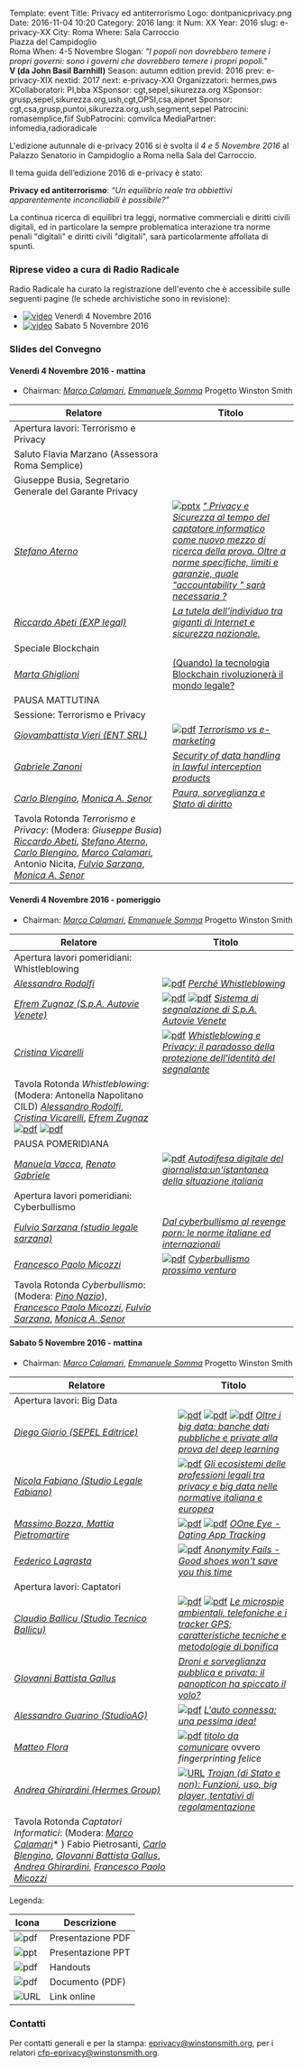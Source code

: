 Template: event
Title: Privacy ed antiterrorismo
Logo: dontpanicprivacy.png
Date: 2016-11-04 10:20
Category: 2016
lang: it
Num: XX
Year: 2016
slug: e-privacy-XX
City: Roma
Where: Sala Carroccio<br/>Piazza del Campidoglio<br/> Roma 
When: 4-5 Novembre
Slogan: <i>"I popoli non dovrebbero temere i propri governi: sono i governi che dovrebbero temere i propri popoli."</i><br/><b>V (da John Basil Barnhill)</b>
Season: autumn edition
previd: 2016
prev: e-privacy-XIX
nextid: 2017
next: e-privacy-XXI
Organizzatori: hermes,pws
XCollaboratori: PI,bba
XSponsor: cgt,sepel,sikurezza.org
XSponsor: grusp,sepel,sikurezza.org,ush,cgt,OPSI,csa,aipnet
Sponsor: cgt,csa,grusp,puntoi,sikurezza.org,ush,segment,sepel
Patrocini: romasemplice,fiif
SubPatrocini: comvilca
MediaPartner: infomedia,radioradicale

L'edizione autunnale di e-privacy 2016 si è svolta il *4 e 5 Novembre
2016* al Palazzo Senatorio in Campidoglio a Roma nella Sala del
Carroccio.

Il tema guida dell‘edizione 2016 di e-privacy è stato:

**Privacy ed antiterrorismo**:  _“Un equilibrio reale tra obbiettivi apparentemente inconciliabili è possibile?”_

La continua ricerca di equilibri tra leggi, normative commerciali e
diritti civili digitali, ed in particolare la sempre problematica
interazione tra norme penali "digitali" e diritti civili "digitali",
sarà particolarmente affollata di spunti.


### <a name="video"></a>Riprese video a cura di Radio Radicale

Radio Radicale ha curato la registrazione dell'evento che è accessibile sulle seguenti pagine (le schede archivistiche sono in revisione):

* [![video](/images/icon/video.png)](https://www.radioradicale.it/scheda/490951/e-privacy-xx-2016-privacy-ed-antiterrorismo-un-equilibrio-reale-tra-obbiettivi) Venerdì 4 Novembre 2016
* [![video](/images/icon/video.png)](https://www.radioradicale.it/scheda/490952/e-privacy-xx-2016-privacy-ed-antiterrorismo-un-equilibrio-reale-tra-obbiettivi) Sabato 5 Novembre 2016

### <a name="programma"></a>Slides del Convegno

#### <a name="vem"></a>Venerdì 4 Novembre 2016 - mattina

 * Chairman: [_Marco Calamari_](/e-privacy-XIX-relatori.html#calamari), [_Emmanuele Somma_](/e-privacy-XIX-relatori.html#somma) Progetto Winston Smith


&nbsp;&nbsp;&nbsp;&nbsp;&nbsp;&nbsp;&nbsp;&nbsp;&nbsp;&nbsp;&nbsp;&nbsp;**Relatore**&nbsp;&nbsp;&nbsp;&nbsp;&nbsp;&nbsp;&nbsp;&nbsp;&nbsp;&nbsp;&nbsp;&nbsp;&nbsp;&nbsp;&nbsp;&nbsp; | **Titolo** 
------- | ------- 
|	Apertura lavori: Terrorismo e Privacy			
|	Saluto Flavia Marzano (Assessora Roma Semplice)
|		Giuseppe Busia, Segretario Generale del Garante Privacy	
		[_Stefano Aterno_](/e-privacy-XX-relatori.html#aterno)	|	[![pptx](/images/icon/pptx.png)](http://urna.winstonsmith.org/materiali/2016we/atti/ep2016we_01_aterno_captatore_mezzo_ricerca_prova.pptx) [_" Privacy e Sicurezza al tempo del captatore informatico come nuovo mezzo di ricerca della prova. Oltre a norme specifiche, limiti e garanzie,  quale "accountability " sarà necessaria ?_](/e-privacy-XX-interventi.html#aterno)
		[_Riccardo Abeti (EXP legal)_](/e-privacy-XX-relatori.html#abeti) |	[_La tutela dell’individuo tra giganti di Internet e sicurezza nazionale._](/e-privacy-XX-interventi.html#abeti)
|	Speciale Blockchain 							
		[_Marta Ghiglioni_](/e-privacy-XX-relatori.html#ghiglioni)	|	[(Quando) la tecnologia Blockchain rivoluzionerà il mondo legale? ](/e-privacy-XX-interventi.html#ghiglioni)
|	PAUSA MATTUTINA			
|	Sessione: Terrorismo e Privacy			
		[_Giovambattista Vieri (ENT SRL)_](/e-privacy-XX-relatori.html#vieri)	|	[![pdf](/images/icon/pdf.png)](http://urna.winstonsmith.org/materiali/2016we/atti/ep2016we_04_vieri_terrorismo_vs_marketing.pdf) [_Terrorismo vs e-marketing_](/e-privacy-XX-interventi.html#vieri)
		[_Gabriele Zanoni_](/e-privacy-XX-relatori.html#zanoni)	|	 [_Security of data handling in lawful interception products_](/e-privacy-XX-interventi.html#zanoni)
	    [_Carlo Blengino_](/e-privacy-XX-relatori.html#blengino), [_Monica A. Senor_](/e-privacy-XX-relatori.html#senor)	|	[_Paura, sorveglianza e Stato di diritto_](/e-privacy-XX-interventi.html#blengino-senor)
|	Tavola Rotonda _Terrorismo e Privacy_: (Modera: _Giuseppe Busia_) [_Riccardo Abeti_](/e-privacy-XX-relatori.html#abeti), [_Stefano Aterno_](/e-privacy-XX-relatori.html#aterno), [_Carlo Blengino_](/e-privacy-XX-relatori.html#blengino), [_Marco Calamari_](/e-privacy-XIX-relatori.html#calamari), Antonio Nicita, [_Fulvio Sarzana_](/e-privacy-XX-relatori.html#sarzana), [_Monica A. Senor_](/e-privacy-XX-relatori.html#senor)

#### <a name="vem"></a>Venerdì 4 Novembre 2016 - pomeriggio

 * Chairman: [_Marco Calamari_](/e-privacy-XIX-relatori.html#calamari), [_Emmanuele Somma_](/e-privacy-XIX-relatori.html#somma) Progetto Winston Smith
 
 &nbsp;&nbsp;&nbsp;&nbsp;&nbsp;&nbsp;&nbsp;&nbsp;&nbsp;&nbsp;&nbsp;&nbsp;**Relatore**&nbsp;&nbsp;&nbsp;&nbsp;&nbsp;&nbsp;&nbsp;&nbsp;&nbsp;&nbsp;&nbsp;&nbsp;&nbsp;&nbsp;&nbsp;&nbsp; | **Titolo** 
 ------- | ------- 
|	Apertura lavori pomeridiani: Whistleblowing			
		[_Alessandro Rodolfi_](/e-privacy-XX-relatori.html#rodolfi)	|	[![pdf](/images/icon/pdf.png)](http://urna.winstonsmith.org/materiali/2016we/atti/ep2016we_07_rodolfi_perche_whistleblowing.pdf) [_Perché Whistleblowing_](/e-privacy-XX-interventi.html#rodolfi)
		[_Efrem Zugnaz (S.p.A. Autovie Venete)_](/e-privacy-XX-relatori.html#zugnaz)	|	[![pdf](/images/icon/pdf.png)](http://urna.winstonsmith.org/materiali/2016we/atti/ep2016we_08_zugnaz_sistema_segnalazione_autovie_venete.pdf) [![pdf](/images/icon/pptx.png)](http://urna.winstonsmith.org/materiali/2016we/atti/ep2016we_08_zugnaz_sistema_segnalazione_autovie_venete.pptx)  [_Sistema di segnalazione di S.p.A. Autovie Venete_](/e-privacy-XX-interventi.html#zugnaz)
		[_Cristina Vicarelli_](/e-privacy-XX-relatori.html#vicarelli)	| [![pdf](/images/icon/pdf.png)](http://urna.winstonsmith.org/materiali/2016we/atti/ep2016we_09_vicarelli_whistleblowing_e_privacy.pdf)	[_Whistleblowing e Privacy: il paradosso della protezione dell’identità del segnalante_](/e-privacy-XX-interventi.html#vicarelli) 
|	Tavola Rotonda _Whistleblowing_: (Modera: Antonella Napolitano CILD) [_Alessandro Rodolfi_](/e-privacy-XX-relatori.html#rodolfi), [_Cristina Vicarelli_](/e-privacy-XX-relatori.html#vicarelli), [_Efrem Zugnaz_](/e-privacy-XX-relatori.html#zugnaz) [![pdf](/images/icon/pdf.png)](http://urna.winstonsmith.org/materiali/2016we/atti/ep2016we_08_zugnaz_tavola_rotonda_whistleblowing.pdf) [![pdf](/images/icon/pptx.png)](http://urna.winstonsmith.org/materiali/2016we/atti/ep2016we_08_zugnaz_tavola_rotonda_whistleblowing.pptx) 
|	PAUSA POMERIDIANA			
		[_Manuela Vacca_](/e-privacy-XX-relatori.html#vacca), [_Renato Gabriele_](/e-privacy-XX-relatori.html#gabriele)	| [![pdf](/images/icon/pdf.png)](http://urna.winstonsmith.org/materiali/2016we/atti/ep2016we_10_vacca_autodifesa_digitale_giornalista.pdf)	[_Autodifesa digitale del giornalista:un'istantanea della situazione italiana_](/e-privacy-XX-interventi.html#vacca)
|	Apertura lavori pomeridiani: Cyberbullismo			
		[_Fulvio Sarzana (studio legale sarzana)_](/e-privacy-XX-relatori.html#sarzana)	|	[_Dal cyberbullismo al revenge porn: le norme italiane ed internazionali_](/e-privacy-XX-interventi.html#sarzana)
		[_Francesco Paolo Micozzi_](/e-privacy-XX-relatori.html#micozzi)	|	[![pdf](/images/icon/pdf.png)](http://urna.winstonsmith.org/materiali/2016we/atti/ep2016we_12_micozzi_cyberbullismo_prossimo_venturo.pdf) [_Cyberbullismo prossimo venturo_](/e-privacy-XX-interventi.html#micozzi)
|	Tavola Rotonda _Cyberbullismo_: (Modera: [_Pino Nazio_]()), [_Francesco Paolo Micozzi_](/e-privacy-XX-relatori.html#micozzi), [_Fulvio Sarzana_](/e-privacy-XX-relatori.html#sarzana),  [_Monica A. Senor_](/e-privacy-XX-relatori.html#senor)

#### <a name="vem"></a>Sabato 5 Novembre 2016 - mattina

 * Chairman: [_Marco Calamari_](/e-privacy-XIX-relatori.html#calamari), [_Emmanuele Somma_](/e-privacy-XIX-relatori.html#somma) Progetto Winston Smith


 &nbsp;&nbsp;&nbsp;&nbsp;&nbsp;&nbsp;&nbsp;&nbsp;&nbsp;&nbsp;&nbsp;&nbsp;**Relatore**&nbsp;&nbsp;&nbsp;&nbsp;&nbsp;&nbsp;&nbsp;&nbsp;&nbsp;&nbsp;&nbsp;&nbsp;&nbsp;&nbsp;&nbsp;&nbsp; | **Titolo** 
 ------- | ------- 
|	Apertura lavori: Big Data			
		[_Diego Giorio (SEPEL Editrice)_](/e-privacy-XX-relatori.html#giorio)	|	[![pdf](/images/icon/pdf.png)](http://urna.winstonsmith.org/materiali/2016we/atti/ep2016we_13_giorio_deep_learning.pdf) [![pdf](/images/icon/pptx.png)](http://urna.winstonsmith.org/materiali/2016we/atti/ep2016we_13_giorio_deep_learning.pptx) [![pdf](/images/icon/pdf.png)](http://urna.winstonsmith.org/materiali/2016we/atti/ep2016we_13_giorio_oltre_i_big_data.pdf) [_Oltre i big data:  banche dati pubbliche e private alla prova del deep learning_](/e-privacy-XX-interventi.html#giorio)
		[_Nicola Fabiano (Studio Legale Fabiano)_](/e-privacy-XX-relatori.html#fabiano)	|	[![pdf](/images/icon/pdf.png)](http://urna.winstonsmith.org/materiali/2016we/atti/ep2016we_14_fabiano_ecosistema_avvocatura.pdf) [_Gli ecosistemi delle professioni legali tra privacy e big data nelle normative italiana e europea_](/e-privacy-XX-interventi.html#fabiano)
		[_Massimo Bozza, Mattia Pietromartire_](/e-privacy-XX-relatori.html#bozza)	|	[![pdf](/images/icon/pdf.png)](http://urna.winstonsmith.org/materiali/2016we/atti/ep2016we_15_bozza_oone_eye_final.pdf) [![pdf](/images/icon/pptx.png)](http://urna.winstonsmith.org/materiali/2016we/atti/ep2016we_15_bozza_oone_eye_final.pptx) [_OOne Eye - Dating App Tracking_](/e-privacy-XX-interventi.html#bozza)
	[_Federico Lagrasta_](/e-privacy-XX-relatori.html#lagrasta)	| [![pdf](/images/icon/pdf.png)](http://urna.winstonsmith.org/materiali/2016we/atti/ep2016we_16_lagrasta_anonymity_fails.pdf)	[_Anonymity Fails - Good shoes won't save you this time_](/e-privacy-XX-interventi.html#lagrasta)
|	Apertura lavori: Captatori 
		[_Claudio Ballicu (Studio Tecnico Ballicu)_](/e-privacy-XX-relatori.html#ballicu)	|	[![pdf](/images/icon/pptx.png)](http://urna.winstonsmith.org/materiali/2016we/atti/ep2016we_17_ballicu_le_microspie.pptx) [![pdf](/images/icon/pdf.png)](http://urna.winstonsmith.org/materiali/2016we/atti/ep2016we_17_ballicu_le_microspie_libro.pdf) [_Le microspie ambientali, telefoniche e i tracker GPS; caratteristiche tecniche e metodologie di bonifica_](/e-privacy-XX-interventi.html#ballicu)
		[_GIovanni Battista Gallus_](/e-privacy-XX-relatori.html#gallus)	|	[_Droni e sorveglianza pubblica e privata: il panopticon ha spiccato il volo?_](/e-privacy-XX-interventi.html#gallus)
		[_Alessandro Guarino (StudioAG)_](/e-privacy-XX-relatori.html#guarino)	|	[![pdf](/images/icon/pdf.png)](http://urna.winstonsmith.org/materiali/2016we/atti/ep2016we_19_guarini_auto_connessa_pessima_idea.pdf) [_L'auto connessa: una pessima idea!_](/e-privacy-XX-interventi.html#guarino)
        [_Matteo Flora_](/e-privacy-XX-relatori.html#flora) | [![pdf](/images/icon/pdf.png)](http://urna.winstonsmith.org/materiali/2016we/atti/ep2016we_20_flora_fingerprinting-felice.pdf) [_*titolo da comunicare*_](/e-privacy-XX-interventi.htm#flora) ovvero _fingerprinting felice_
		[_Andrea Ghirardini (Hermes Group)_](/e-privacy-XX-relatori.html#ghirardini)	| [![URL](/images/icon/link.png)](https://sway.com/ZMSo9vO3d5jdO2Nt)	[_Trojan (di Stato e non): Funzioni, uso, big player, tentativi di regolamentazione_](/e-privacy-XX-interventi.html#ghirardini)
|	Tavola Rotonda _Captatori Informatici_:  (Modera: [_Marco Calamari_](/e-privacy-XIX-relatori.html#calamari)* ) Fabio Pietrosanti, [_Carlo Blengino_](/e-privacy-XX-relatori.html#blengino), [_GIovanni Battista Gallus_](/e-privacy-XX-relatori.html#gallus),  [_Andrea Ghirardini_](/e-privacy-XX-relatori.html#ghirardini), [_Francesco Paolo Micozzi_](/e-privacy-XX-relatori.html#micozzi)

Legenda:

Icona | Descrizione
---- | ----
![pdf](/images/icon/presentation.png) | Presentazione PDF
![ppt](/images/icon/presentation-ppt.png) | Presentazione PPT
![pdf](/images/icon/handouts.png) | Handouts
![pdf](/images/icon/document.png) | Documento (PDF)
![URL](/images/icon/link.png) | Link online


### Contatti

Per contatti generali e per la stampa: [eprivacy@winstonsmith.org](mailto:eprivacy@winstonsmith.org), per i relatori [cfp-eprivacy@winstonsmith.org](mailto:cfp-eprivacy@winstonsmith.org).



